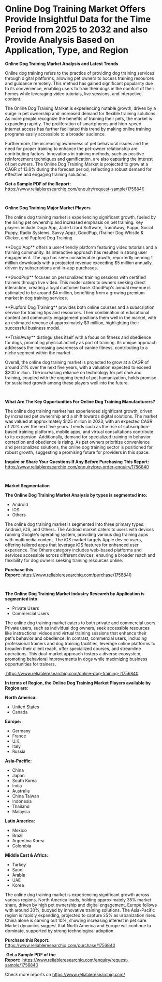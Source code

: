 <p><h1>Online Dog Training Market Offers Provide Insightful Data for the Time Period from 2025 to 2032 and also Provide Analysis Based on Application, Type, and Region</h1></p><p><strong>Online Dog Training Market Analysis and Latest Trends</strong></p>
<p><p>Online dog training refers to the practice of providing dog training services through digital platforms, allowing pet owners to access training resources and guidance remotely. This method has gained significant popularity due to its convenience, enabling users to train their dogs in the comfort of their homes while leveraging video tutorials, live sessions, and interactive content.</p><p>The Online Dog Training Market is experiencing notable growth, driven by a surge in pet ownership and increased demand for flexible training solutions. As more people recognize the benefits of training their pets, the market is expanding rapidly. The proliferation of smartphones and high-speed internet access has further facilitated this trend by making online training programs easily accessible to a broader audience.</p><p>Furthermore, the increasing awareness of pet behavioral issues and the need for proper training to enhance the pet-owner relationship are contributing factors. Innovations in training methods, such as positive reinforcement techniques and gamification, are also capturing the interest of pet owners. The Online Dog Training Market is projected to grow at a CAGR of 13.6% during the forecast period, reflecting a robust demand for effective and engaging training solutions.</p></p>
<p><strong>Get a Sample PDF of the Report:&nbsp;</strong> <a href="https://www.reliableresearchiq.com/enquiry/request-sample/1756840?utm_campaign=3148&utm_medium=2&utm_source=Github&utm_content=ia&utm_term=09032025&utm_id=online-dog-training">https://www.reliableresearchiq.com/enquiry/request-sample/1756840</a></p>
<p>&nbsp;</p>
<p><strong>Online Dog Training Major Market Players</strong></p>
<p><p>The online dog training market is experiencing significant growth, fueled by the rising pet ownership and increased emphasis on pet training. Key players include Dogo App, Jade Lizard Software, TrainAway, Puppr, Social Puppy, Radio Systems, Savvy Appz, GoodPup, iTrainer Dog Whistle & Clicker, and Pupford Dog Training.</p><p>**Dogo App** offers a user-friendly platform featuring video tutorials and a training community. Its interactive approach has resulted in strong user engagement. The app has seen considerable growth, reportedly nearing 1 million downloads with a projected revenue exceeding $5 million annually, driven by subscriptions and in-app purchases.</p><p>**GoodPup** focuses on personalized training sessions with certified trainers through live video. This model caters to owners seeking direct interaction, creating a loyal customer base. GoodPup's annual revenue is estimated to be around $4 million, benefiting from a growing premium market in dog training services.</p><p>**Pupford Dog Training** provides both online courses and a subscription service for training tips and resources. Their combination of educational content and community engagement positions them well in the market, with an estimated revenue of approximately $3 million, highlighting their successful business model.</p><p>**TrainAway** distinguishes itself with a focus on fitness and obedience for dogs, promoting physical activity as part of training. Its unique approach addresses the increasing awareness of canine fitness, contributing to a niche segment within the market.</p><p>Overall, the online dog training market is projected to grow at a CAGR of around 21% over the next five years, with a valuation expected to exceed $200 million. The increasing reliance on technology for pet care and training, coupled with the ongoing trend of pet humanization, holds promise for sustained growth among these players well into the future.</p></p>
<p>&nbsp;</p>
<p><strong>What Are The Key Opportunities For Online Dog Training Manufacturers?</strong></p>
<p><p>The online dog training market has experienced significant growth, driven by increased pet ownership and a shift towards digital solutions. The market was valued at approximately $125 million in 2023, with an expected CAGR of 20% over the next five years. Trends such as the rise of subscription-based training platforms, mobile apps, and virtual consultations contribute to its expansion. Additionally, demand for specialized training in behavior correction and obedience is rising. As pet owners prioritize convenience and personalized solutions, the online dog training sector is positioned for robust growth, suggesting a promising future for providers in this space.</p></p>
<p><strong>Inquire or Share Your Questions If Any Before Purchasing This Report:</strong> <a href="https://www.reliableresearchiq.com/enquiry/pre-order-enquiry/1756840?utm_campaign=3148&utm_medium=2&utm_source=Github&utm_content=ia&utm_term=09032025&utm_id=online-dog-training">https://www.reliableresearchiq.com/enquiry/pre-order-enquiry/1756840</a></p>
<p>&nbsp;</p>
<p><strong>Market Segmentation</strong></p>
<p><strong>The Online Dog Training Market Analysis by types is segmented into:</strong></p>
<p><ul><li>Android</li><li>IOS</li><li>Others</li></ul></p>
<p><p>The online dog training market is segmented into three primary types: Android, iOS, and Others. The Android market caters to users with devices running Google's operating system, providing various dog training apps with multimedia content. The iOS market targets Apple device users, offering tailored apps that leverage iOS features for enhanced user experience. The Others category includes web-based platforms and services accessible across different devices, ensuring a broader reach and flexibility for dog owners seeking training resources online.</p></p>
<p><strong>Purchase this Report:&nbsp;</strong><a href="https://www.reliableresearchiq.com/purchase/1756840?utm_campaign=3148&utm_medium=2&utm_source=Github&utm_content=ia&utm_term=09032025&utm_id=online-dog-training">https://www.reliableresearchiq.com/purchase/1756840</a></p>
<p>&nbsp;</p>
<p><strong>The Online Dog Training Market Industry Research by Application is segmented into:</strong></p>
<p><ul><li>Private Users</li><li>Commercial Users</li></ul></p>
<p><p>The online dog training market caters to both private and commercial users. Private users, such as individual dog owners, seek accessible resources like instructional videos and virtual training sessions that enhance their pet's behavior and obedience. In contrast, commercial users, including professional trainers and dog training facilities, leverage online platforms to broaden their client reach, offer specialized courses, and streamline operations. This dual-market approach fosters a diverse ecosystem, promoting behavioral improvements in dogs while maximizing business opportunities for trainers.</p></p>
<p><a href="https://www.reliableresearchiq.com/online-dog-training-r1756840?utm_campaign=3148&utm_medium=2&utm_source=Github&utm_content=ia&utm_term=09032025&utm_id=online-dog-training">&nbsp;https://www.reliableresearchiq.com/online-dog-training-r1756840</a></p>
<p><strong>In terms of Region, the Online Dog Training Market Players available by Region are:</strong></p>
<p>
    <p> <strong> North America: </strong>
        <ul>
            <li>United States</li>
            <li>Canada</li>
        </ul>
        </p> 
    <p> <strong> Europe: </strong>
        <ul>
            <li>Germany</li>
            <li>France</li>
            <li>U.K.</li>
            <li>Italy</li>
            <li>Russia</li>
        </ul>
        </p> 
    <p> <strong> Asia-Pacific: </strong>
        <ul>
            <li>China</li>
            <li>Japan</li>
            <li>South Korea</li>
            <li>India</li>
            <li>Australia</li>
            <li>China Taiwan</li>
            <li>Indonesia</li>
            <li>Thailand</li>
            <li>Malaysia</li>
        </ul>
        </p> 
    <p> <strong> Latin America: </strong>
        <ul>
            <li>Mexico</li>
            <li>Brazil</li>
            <li>Argentina Korea</li>
            <li>Colombia</li>
        </ul>
        </p> 
    <p> <strong> Middle East & Africa: </strong>
        <ul>
            <li>Turkey</li>
            <li>Saudi</li>
            <li>Arabia</li>
            <li>UAE</li>
            <li>Korea</li>
        </ul>
    </p>
    </p>
<p><p>The online dog training market is experiencing significant growth across various regions. North America leads, holding approximately 35% market share, driven by high pet ownership and digital engagement. Europe follows with around 30%, buoyed by innovative training solutions. The Asia-Pacific region is rapidly expanding, projected to capture 25% as urbanization rises. China alone is carving out 10%, showing increasing interest in pet care. Market dynamics suggest that North America and Europe will continue to dominate, supported by strong technological adoption.</p></p>
<p><strong>Purchase this Report: </strong><a href="https://www.reliableresearchiq.com/purchase/1756840?utm_campaign=3148&utm_medium=2&utm_source=Github&utm_content=ia&utm_term=09032025&utm_id=online-dog-training">https://www.reliableresearchiq.com/purchase/1756840</a></p>
<p>&nbsp;<strong>Get a Sample PDF of the Report:&nbsp;&nbsp;</strong><a href="https://www.reliableresearchiq.com/enquiry/request-sample/1756840?utm_campaign=3148&utm_medium=2&utm_source=Github&utm_content=ia&utm_term=09032025&utm_id=online-dog-training">https://www.reliableresearchiq.com/enquiry/request-sample/1756840</a></p>
<p><strong></strong></p>
<p>Check more reports on <a href="https://www.reliableresearchiq.com/?utm_campaign=3148&utm_medium=2&utm_source=Github&utm_content=ia&utm_term=09032025&utm_id=online-dog-training">https://www.reliableresearchiq.com/</a></p>